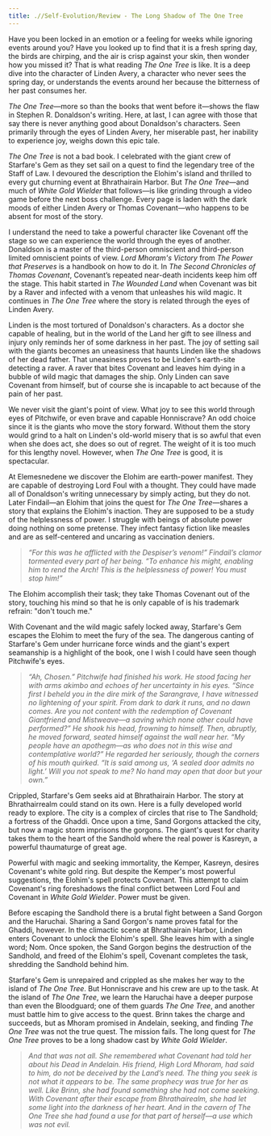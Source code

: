 ```yaml
---
title: .//Self-Evolution/Review - The Long Shadow of The One Tree
---
```


Have you been locked in an emotion or a feeling for weeks while ignoring events around you? Have you looked up to find that it is a fresh spring day, the birds are chirping, and the air is crisp against your skin, then wonder how you missed it? That is what reading *The One Tree* is like. It is a deep dive into the character of Linden Avery, a character who never sees the spring day, or understands the events around her because the bitterness of her past consumes her.

*The One Tree*—more so than the books that went before it—shows the flaw in Stephen R. Donaldson's writing. Here, at last, I can agree with those that say there is never anything good about Donaldson's characters. Seen primarily through the eyes of Linden Avery, her miserable past, her inability to experience joy, weighs down this epic tale.

*The One Tree* is not a bad book. I celebrated with the giant crew of Starfare's Gem as they set sail on a quest to find the legendary tree of the Staff of Law. I devoured the description the Elohim's island and thrilled to every gut churning event at Bhrathairain Harbor. But *The One Tree*—and much of *White Gold Wielder* that follows—is like grinding through a video game before the next boss challenge. Every page is laden with the dark moods of either Linden Avery or Thomas Covenant—who happens to be absent for most of the story.

I understand the need to take a powerful character like Covenant off the stage so we can experience the world through the eyes of another. Donaldson is a master of the third-person omniscient and third-person limited omniscient points of view. *Lord Mhoram's Victory* from *The Power that Preserves* is a handbook on how to do it. In *The Second Chronicles of Thomas Covenant*, Covenant’s repeated near-death incidents keep him off the stage. This habit started in *The Wounded Land* when Covenant was bit by a Raver and infected with a venom that unleashes his wild magic. It continues in *The One Tree* where the story is related through the eyes of Linden Avery.

Linden is the most tortured of Donaldson's characters. As a doctor she capable of healing, but in the world of the Land her gift to see illness and injury only reminds her of some darkness in her past. The joy of setting sail with the giants becomes an uneasiness that haunts Linden like the shadows of her dead father. That uneasiness proves to be Linden's earth-site detecting a raver. A raver that bites Covenant and leaves him dying in a bubble of wild magic that damages the ship. Only Linden can save Covenant from himself, but of course she is incapable to act because of the pain of her past.

We never visit the giant's point of view. What joy to see this world through eyes of Pitchwife, or even brave and capable Honniscrave? An odd choice since it is the giants who move the story forward. Without them the story would grind to a halt on Linden's old-world misery that is so awful that even when she does act, she does so out of regret. The weight of it is too much for this lengthy novel. However, when *The One Tree* is good, it is spectacular.

At Elemesnedene we discover the Elohim are earth-power manifest. They are capable of destroying Lord Foul with a thought. They could have made all of Donaldson's writing unnecessary by simply acting, but they do not. Later Findail—an Elohim that joins the quest for *The One Tree*—shares a story that explains the Elohim's inaction. They are supposed to be a study of the helplessness of power. I struggle with beings of absolute power doing nothing on some pretense. They infect fantasy fiction like measles and are as self-centered and uncaring as vaccination deniers.

> *“For this was he afflicted with the Despiser’s venom!” Findail’s clamor tormented every part of her being. “To enhance his might, enabling him to rend the Arch! This is the helplessness of power! You must stop him!”*

The Elohim accomplish their task; they take Thomas Covenant out of the story, touching his mind so that he is only capable of is his trademark refrain: "don't touch me."

With Covenant and the wild magic safely locked away, Starfare's Gem escapes the Elohim to meet the fury of the sea. The dangerous canting of Starfare's Gem under hurricane force winds and the giant's expert seamanship is a highlight of the book, one I wish I could have seen though Pitchwife's eyes.

> *“Ah, Chosen.” Pitchwife had finished his work. He stood facing her with arms akimbo and echoes of her uncertainty in his eyes. “Since first I beheld you in the dire mirk of the Sarangrave, I have witnessed no lightening of your spirit. From dark to dark it runs, and no dawn comes. Are you not content with the redemption of Covenant Giantfriend and Mistweave—a saving which none other could have performed?” He shook his head, frowning to himself. Then, abruptly, he moved forward, seated himself against the wall near her. “My people have an apothegm—as who does not in this wise and contemplative world?” He regarded her seriously, though the corners of his mouth quirked. “It is said among us, ‘A sealed door admits no light.’ Will you not speak to me? No hand may open that door but your own.”*

Crippled, Starfare's Gem seeks aid at Bhrathairain Harbor. The story at Bhrathairrealm could stand on its own. Here is a fully developed world ready to explore. The city is a complex of circles that rise to The Sandhold; a fortress of the Ghaddi. Once upon a time, Sand Gorgons attacked the city, but now a magic storm imprisons the gorgons. The giant's quest for charity takes them to the heart of the Sandhold where the real power is Kasreyn, a powerful thaumaturge of great age.

Powerful with magic and seeking immortality, the Kemper, Kasreyn, desires Covenant's white gold ring. But despite the Kemper's most powerful suggestions, the Elohim's spell protects Covenant. This attempt to claim Covenant's ring foreshadows the final conflict between Lord Foul and Covenant in *White Gold Wielder*. Power must be given.

Before escaping the Sandhold there is a brutal fight between a Sand Gorgon and the Haruchai. Sharing a Sand Gorgon's name proves fatal for the Ghaddi, however. In the climactic scene at Bhrathairain Harbor, Linden enters Covenant to unlock the Elohim's spell. She leaves him with a single word; Nom. Once spoken, the Sand Gorgon begins the destruction of the Sandhold, and freed of the Elohim's spell, Covenant completes the task, shredding the Sandhold behind him.

Starfare's Gem is unrepaired and crippled as she makes her way to the island of *The One Tree*. But Honniscrave and his crew are up to the task. At the island of *The One Tree*, we learn the Haruchai have a deeper purpose than even the Bloodguard; one of them guards *The One Tree*, and another must battle him to give access to the quest. Brinn takes the charge and succeeds, but as Mhoram promised in Andelain, seeking, and finding *The One Tree* was not the true quest. The mission fails. The long quest for *The One Tree* proves to be a long shadow cast by *White Gold Wielder*.

> *And that was not all. She remembered what Covenant had told her about his Dead in Andelain. His friend, High Lord Mhoram, had said to him, do not be deceived by the Land’s need. The thing you seek is not what it appears to be. The same prophecy was true for her as well. Like Brinn, she had found something she had not come seeking. With Covenant after their escape from Bhrathairealm, she had let some light into the darkness of her heart. And in the cavern of The One Tree she had found a use for that part of herself—a use which was not evil.*

 
